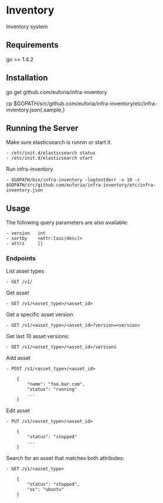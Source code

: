 Inventory
=========
Inventory system


Requirements
------------

go >= 1.4.2


Installation
------------

go get github.com/euforia/infra-inventory

cp $GOPATH/src/github.com/euforia/infra-inventory/etc/infra-inventory.json{.sample,}


Running the Server
------------------

Make sure elasticsearch is runnin or start it.

    - /etc/init.d/elasticsearch status
    - /etc/init.d/elasticsearch start

Run infra-inventory

    - $GOPATH/bin/infra-inventory -logtostderr -v 10 -c $GOPATH/src/github.com/euforia/infra-inventory/etc/infra-inventory.json


Usage
-----
The following query parameters are also available:

    - version   int
    - sortby    <attr:[asc|desc]>
    - attrs     []

### Endpoints

List asset types

    - GET /v1/

Get asset 

    - GET /v1/<asset_type>/<asset_id>

Get a specific asset version

    - GET /v1/<asset_type>/<asset_id>?version=<version>

Get last 10 asset versions:

    - GET /v1/<asset_type>/<asset_id>/versions

Add asset

    - POST /v1/<asset_type>/<asset_id>

        {
            "name": "foo.bar.com",
            "status": "running"
            ...
        }

Edit asset

    - PUT /v1/<asset_type>/<asset_id>

        {
            "status": "stopped"
            ...
        }

Search for an asset that matches both attributes:

    - GET /v1/<asset_type>

        {
            "status": "stopped",
            "os": "ubuntu"
        }


